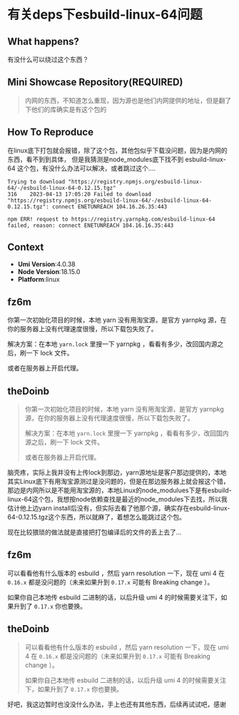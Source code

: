 # 有关deps下esbuild-linux-64问题

<!--
感谢您向我们反馈问题，为了高效的解决问题，我们期望你能提供以下信息：
-->

## What happens?

<!-- A clear and concise description of what the bug is. -->
<!-- 清晰的描述下遇到的问题。-->

有没什么可以绕过这个东西？

## Mini Showcase Repository(REQUIRED)

> 内网的东西，不知道怎么重现，因为源也是他们内网提供的地址，但是翻了下他们的库确实是有这个包的

<!-- 为节约大家的时间，无复现步骤的 ISSUE 会被关闭，提供之后再 REOPEN -->
<!-- YOUR_REPOSITORY_URL on github or stackbliz -->

## How To Reproduce

在linux底下打包就会报错，除了这个包，其他包似乎下载没问题，因为是内网的东西，看不到到具体，
但是我猜测是node_modules底下找不到 esbuild-linux-64 这个包，有没什么办法可以解决，或者跳过这个....

```
Trying to download "https://registry.npmjs.org/esbuild-linux-64/-/esbuild-linux-64-0.12.15.tgz"
316    2023-04-13 17:05:20 Failed to download "https://registry.npmjs.org/esbuild-linux-64/-/esbuild-linux-64-0.12.15.tgz": connect ENETUNREACH 104.16.26.35:443

npm ERR! request to https://registry.yarnpkg.com/esbuild-linux-64 failed, reason: connect ENETUNREACH 104.16.16.35:443
```

<!-- 请提供复现链接/步骤，错误日志以及相关配置 -->

## Context

- **Umi Version**:4.0.38
- **Node Version**:18.15.0
- **Platform**:linux

## fz6m

你第一次初始化项目的时候，本地 yarn 没有用淘宝源，是官方 yarnpkg 源，在你的服务器上没有代理速度很慢，所以下载包失败了。

解决方案：在本地 `yarn.lock` 里搜一下 yarnpkg ，看看有多少，改回国内源之后，刷一下 lock 文件。

或者在服务器上开启代理。

## theDoinb

> 你第一次初始化项目的时候，本地 yarn 没有用淘宝源，是官方 yarnpkg 源，在你的服务器上没有代理速度很慢，所以下载包失败了。
>
> 解决方案：在本地 `yarn.lock` 里搜一下 yarnpkg ，看看有多少，改回国内源之后，刷一下 lock 文件。
>
> 或者在服务器上开启代理。

脑壳疼，实际上我并没有上传lock到那边，yarn源地址是客户那边提供的，本地其实Linux底下有用淘宝源测过是没问题的，但是在那边服务器上就会报这个错，那边是内网所以是不能用淘宝源的，本地Linux的node_modulues下是有esbuild-linux-64这个包，我想按node依赖查找是最近的node_modules下去找，所以我估计他上边yarn install后没有，但实际去看了他那个源，确实存在esbuild-linux-64-0.12.15.tgz这个东西，所以就麻了，着想怎么能跳过这个包。

现在比较猥琐的做法就是直接把打包编译后的文件的丢上去了...

## fz6m

可以看看他有什么版本的 esbuild ，然后 yarn resolution 一下，现在 umi 4 在 `0.16.x` 都是没问题的（未来如果升到 `0.17.x` 可能有 Breaking change ）。

如果你自己本地传 esbuild 二进制的话，以后升级 umi 4 的时候需要关注下，如果升到了 `0.17.x` 你也要换。

## theDoinb

> 可以看看他有什么版本的 esbuild ，然后 yarn resolution 一下，现在 umi 4 在 `0.16.x` 都是没问题的（未来如果升到 `0.17.x` 可能有 Breaking change ）。
>
> 如果你自己本地传 esbuild 二进制的话，以后升级 umi 4 的时候需要关注下，如果升到了 `0.17.x` 你也要换。

好吧，我这边暂时也没没什么办法，手上也还有其他东西，后续再试试吧，感谢
